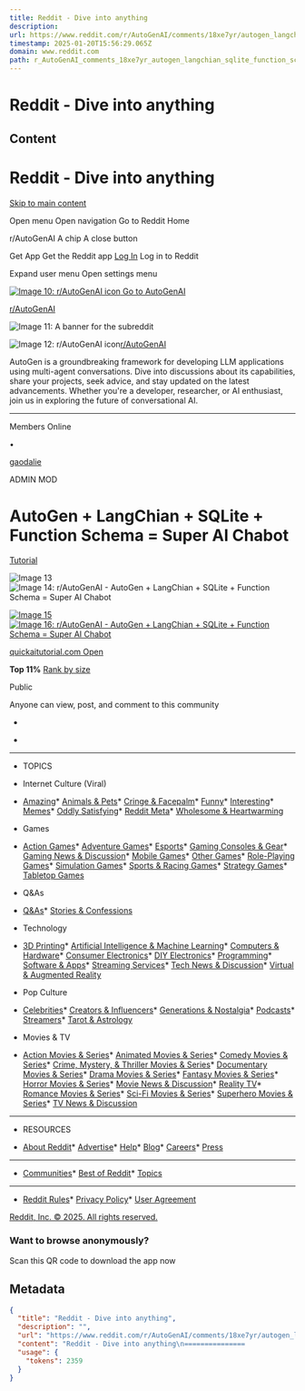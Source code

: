 ```yaml
---
title: Reddit - Dive into anything
description: 
url: https://www.reddit.com/r/AutoGenAI/comments/18xe7yr/autogen_langchian_sqlite_function_schema_super_ai/
timestamp: 2025-01-20T15:56:29.065Z
domain: www.reddit.com
path: r_AutoGenAI_comments_18xe7yr_autogen_langchian_sqlite_function_schema_super_ai
---
```


# Reddit - Dive into anything



## Content

Reddit - Dive into anything
===============              

[Skip to main content](https://www.reddit.com/r/AutoGenAI/comments/18xe7yr/autogen_langchian_sqlite_function_schema_super_ai/#main-content)

Open menu Open navigation [](https://www.reddit.com/) Go to Reddit Home

r/AutoGenAI A chip A close button

Get App Get the Reddit app [Log In](https://www.reddit.com/login/) Log in to Reddit

Expand user menu Open settings menu

[![Image 10: r/AutoGenAI icon](https://styles.redditmedia.com/t5_9gf6pd/styles/communityIcon_acd2qtrvn5tb1.jpg?format=pjpg&s=f1af0a4061221cbb76c4a69d8e0e66f8882f9557) Go to AutoGenAI](https://www.reddit.com/r/AutoGenAI/)

[r/AutoGenAI](https://www.reddit.com/r/AutoGenAI/)

![Image 11: A banner for the subreddit](https://styles.redditmedia.com/t5_9gf6pd/styles/bannerBackgroundImage_psenkiktw5tb1.png)

 ![Image 12: r/AutoGenAI icon](https://styles.redditmedia.com/t5_9gf6pd/styles/communityIcon_acd2qtrvn5tb1.jpg?format=pjpg&s=f1af0a4061221cbb76c4a69d8e0e66f8882f9557)[r/AutoGenAI](https://www.reddit.com/r/AutoGenAI/)

AutoGen is a groundbreaking framework for developing LLM applications using multi-agent conversations. Dive into discussions about its capabilities, share your projects, seek advice, and stay updated on the latest advancements. Whether you're a developer, researcher, or AI enthusiast, join us in exploring the future of conversational AI.

* * *

Members Online

•

[gaodalie](https://www.reddit.com/user/gaodalie/)

ADMIN MOD

AutoGen + LangChian + SQLite + Function Schema = Super AI Chabot
================================================================

[Tutorial](https://www.reddit.com/r/AutoGenAI/?f=flair_name%3A%22Tutorial%22)

 ![Image 13](https://external-preview.redd.it/6NrXC-bqbC72_8IcUgJQ7swG9coT35bn-6jh30fFcIY.jpg?blur=40&format=pjpg&auto=webp&s=cee251aaaf74471d0cc452f15b4bc6c728bae2d4) ![Image 14: r/AutoGenAI - AutoGen + LangChian + SQLite + Function Schema = Super AI Chabot](https://external-preview.redd.it/6NrXC-bqbC72_8IcUgJQ7swG9coT35bn-6jh30fFcIY.jpg?blur=40&format=pjpg&auto=webp&s=cee251aaaf74471d0cc452f15b4bc6c728bae2d4)

[](https://quickaitutorial.com/autogen-langchian-sqlite-function-schema-super-ai-chabot/)

 [![Image 15](https://external-preview.redd.it/autogen-langchian-sqlite-function-schema-super-ai-chabot-v0-6NrXC-bqbC72_8IcUgJQ7swG9coT35bn-6jh30fFcIY.jpg?width=640&crop=smart&auto=webp&s=af3a8c6032b644b363b606e6e9a1db92425da12b)](https://quickaitutorial.com/autogen-langchian-sqlite-function-schema-super-ai-chabot/)[![Image 16: r/AutoGenAI - AutoGen + LangChian + SQLite + Function Schema = Super AI Chabot](https://external-preview.redd.it/autogen-langchian-sqlite-function-schema-super-ai-chabot-v0-6NrXC-bqbC72_8IcUgJQ7swG9coT35bn-6jh30fFcIY.jpg?width=640&crop=smart&auto=webp&s=af3a8c6032b644b363b606e6e9a1db92425da12b)](https://quickaitutorial.com/autogen-langchian-sqlite-function-schema-super-ai-chabot/) 

[quickaitutorial.com Open](https://quickaitutorial.com/autogen-langchian-sqlite-function-schema-super-ai-chabot/)

**Top 11%** [Rank by size](https://www.reddit.com/best/communities/135/#t5_9gf6pd/)

Public

Anyone can view, post, and comment to this community

*   &nbsp;
    
*   &nbsp;
    

* * *

*   TOPICS
    

*   Internet Culture (Viral)
    

*   [Amazing](https://reddit.com/t/amazing/)*   [Animals & Pets](https://reddit.com/t/animals_and_pets/)*   [Cringe & Facepalm](https://reddit.com/t/cringe_and_facepalm/)*   [Funny](https://reddit.com/t/funny/)*   [Interesting](https://reddit.com/t/interesting/)*   [Memes](https://reddit.com/t/memes/)*   [Oddly Satisfying](https://reddit.com/t/oddly_satisfying/)*   [Reddit Meta](https://reddit.com/t/reddit_meta/)*   [Wholesome & Heartwarming](https://reddit.com/t/wholesome_and_heartwarming/)

*   Games
    

*   [Action Games](https://reddit.com/t/action_games/)*   [Adventure Games](https://reddit.com/t/adventure_games/)*   [Esports](https://reddit.com/t/esports/)*   [Gaming Consoles & Gear](https://reddit.com/t/gaming_consoles_and_gear/)*   [Gaming News & Discussion](https://reddit.com/t/gaming_news_and_discussion/)*   [Mobile Games](https://reddit.com/t/mobile_games/)*   [Other Games](https://reddit.com/t/other_games/)*   [Role-Playing Games](https://reddit.com/t/role_playing_games/)*   [Simulation Games](https://reddit.com/t/simulation_games/)*   [Sports & Racing Games](https://reddit.com/t/sports_and_racing_games/)*   [Strategy Games](https://reddit.com/t/strategy_games/)*   [Tabletop Games](https://reddit.com/t/tabletop_games/)

*   Q&As
    

*   [Q&As](https://reddit.com/t/q_and_as/)*   [Stories & Confessions](https://reddit.com/t/stories_and_confessions/)

*   Technology
    

*   [3D Printing](https://reddit.com/t/3d_printing/)*   [Artificial Intelligence & Machine Learning](https://reddit.com/t/artificial_intelligence_and_machine_learning/)*   [Computers & Hardware](https://reddit.com/t/computers_and_hardware/)*   [Consumer Electronics](https://reddit.com/t/consumer_electronics/)*   [DIY Electronics](https://reddit.com/t/diy_electronics/)*   [Programming](https://reddit.com/t/programming/)*   [Software & Apps](https://reddit.com/t/software_and_apps/)*   [Streaming Services](https://reddit.com/t/streaming_services/)*   [Tech News & Discussion](https://reddit.com/t/tech_news_and_discussion/)*   [Virtual & Augmented Reality](https://reddit.com/t/virtual_and_augmented_reality/)

*   Pop Culture
    

*   [Celebrities](https://reddit.com/t/celebrities/)*   [Creators & Influencers](https://reddit.com/t/creators_and_influencers/)*   [Generations & Nostalgia](https://reddit.com/t/generations_and_nostalgia/)*   [Podcasts](https://reddit.com/t/podcasts/)*   [Streamers](https://reddit.com/t/streamers/)*   [Tarot & Astrology](https://reddit.com/t/tarot_and_astrology/)

*   Movies & TV
    

*   [Action Movies & Series](https://reddit.com/t/action_movies_and_series/)*   [Animated Movies & Series](https://reddit.com/t/animated_movies_and_series/)*   [Comedy Movies & Series](https://reddit.com/t/comedy_movies_and_series/)*   [Crime, Mystery, & Thriller Movies & Series](https://reddit.com/t/crime_mystery_and_thriller_movies_and_series/)*   [Documentary Movies & Series](https://reddit.com/t/documentary_movies_and_series/)*   [Drama Movies & Series](https://reddit.com/t/drama_movies_and_series/)*   [Fantasy Movies & Series](https://reddit.com/t/fantasy_movies_and_series/)*   [Horror Movies & Series](https://reddit.com/t/horror_movies_and_series/)*   [Movie News & Discussion](https://reddit.com/t/movie_news_and_discussion/)*   [Reality TV](https://reddit.com/t/reality_tv/)*   [Romance Movies & Series](https://reddit.com/t/romance_movies_and_series/)*   [Sci-Fi Movies & Series](https://reddit.com/t/scifi_movies_and_series/)*   [Superhero Movies & Series](https://reddit.com/t/superhero_movies_and_series/)*   [TV News & Discussion](https://reddit.com/t/tv_news_and_discussion/)

* * *

*   RESOURCES
    

*   [About Reddit](https://www.redditinc.com/)*   [Advertise](https://accounts.reddit.com/adsregister?utm_source=web3x_consumer&utm_name=left_nav_cta)*   [Help](https://support.reddithelp.com/hc?utm_source=reddit&utm_medium=footer&utm_campaign=evergreen)*   [Blog](https://redditblog.com/)*   [Careers](https://www.redditinc.com/careers)*   [Press](https://www.redditinc.com/press)

* * *

*   [Communities](https://www.reddit.com/best/communities/1/)*   [Best of Reddit](https://www.reddit.com/posts/2025/global/)*   [Topics](https://www.reddit.com/topics/a-1/)

* * *

*   [Reddit Rules](https://www.redditinc.com/policies/content-policy)*   [Privacy Policy](https://www.reddit.com/policies/privacy-policy)*   [User Agreement](https://www.redditinc.com/policies/user-agreement)

[Reddit, Inc. © 2025. All rights reserved.](https://redditinc.com/)

### Want to browse anonymously?

Scan this QR code to download the app now

## Metadata

```json
{
  "title": "Reddit - Dive into anything",
  "description": "",
  "url": "https://www.reddit.com/r/AutoGenAI/comments/18xe7yr/autogen_langchian_sqlite_function_schema_super_ai/",
  "content": "Reddit - Dive into anything\n===============              \n\n[Skip to main content](https://www.reddit.com/r/AutoGenAI/comments/18xe7yr/autogen_langchian_sqlite_function_schema_super_ai/#main-content)\n\nOpen menu Open navigation [](https://www.reddit.com/) Go to Reddit Home\n\nr/AutoGenAI A chip A close button\n\nGet App Get the Reddit app [Log In](https://www.reddit.com/login/) Log in to Reddit\n\nExpand user menu Open settings menu\n\n[![Image 10: r/AutoGenAI icon](https://styles.redditmedia.com/t5_9gf6pd/styles/communityIcon_acd2qtrvn5tb1.jpg?format=pjpg&s=f1af0a4061221cbb76c4a69d8e0e66f8882f9557) Go to AutoGenAI](https://www.reddit.com/r/AutoGenAI/)\n\n[r/AutoGenAI](https://www.reddit.com/r/AutoGenAI/)\n\n![Image 11: A banner for the subreddit](https://styles.redditmedia.com/t5_9gf6pd/styles/bannerBackgroundImage_psenkiktw5tb1.png)\n\n ![Image 12: r/AutoGenAI icon](https://styles.redditmedia.com/t5_9gf6pd/styles/communityIcon_acd2qtrvn5tb1.jpg?format=pjpg&s=f1af0a4061221cbb76c4a69d8e0e66f8882f9557)[r/AutoGenAI](https://www.reddit.com/r/AutoGenAI/)\n\nAutoGen is a groundbreaking framework for developing LLM applications using multi-agent conversations. Dive into discussions about its capabilities, share your projects, seek advice, and stay updated on the latest advancements. Whether you're a developer, researcher, or AI enthusiast, join us in exploring the future of conversational AI.\n\n* * *\n\nMembers Online\n\n•\n\n[gaodalie](https://www.reddit.com/user/gaodalie/)\n\nADMIN MOD\n\nAutoGen + LangChian + SQLite + Function Schema = Super AI Chabot\n================================================================\n\n[Tutorial](https://www.reddit.com/r/AutoGenAI/?f=flair_name%3A%22Tutorial%22)\n\n ![Image 13](https://external-preview.redd.it/6NrXC-bqbC72_8IcUgJQ7swG9coT35bn-6jh30fFcIY.jpg?blur=40&format=pjpg&auto=webp&s=cee251aaaf74471d0cc452f15b4bc6c728bae2d4) ![Image 14: r/AutoGenAI - AutoGen + LangChian + SQLite + Function Schema = Super AI Chabot](https://external-preview.redd.it/6NrXC-bqbC72_8IcUgJQ7swG9coT35bn-6jh30fFcIY.jpg?blur=40&format=pjpg&auto=webp&s=cee251aaaf74471d0cc452f15b4bc6c728bae2d4)\n\n[](https://quickaitutorial.com/autogen-langchian-sqlite-function-schema-super-ai-chabot/)\n\n [![Image 15](https://external-preview.redd.it/autogen-langchian-sqlite-function-schema-super-ai-chabot-v0-6NrXC-bqbC72_8IcUgJQ7swG9coT35bn-6jh30fFcIY.jpg?width=640&crop=smart&auto=webp&s=af3a8c6032b644b363b606e6e9a1db92425da12b)](https://quickaitutorial.com/autogen-langchian-sqlite-function-schema-super-ai-chabot/)[![Image 16: r/AutoGenAI - AutoGen + LangChian + SQLite + Function Schema = Super AI Chabot](https://external-preview.redd.it/autogen-langchian-sqlite-function-schema-super-ai-chabot-v0-6NrXC-bqbC72_8IcUgJQ7swG9coT35bn-6jh30fFcIY.jpg?width=640&crop=smart&auto=webp&s=af3a8c6032b644b363b606e6e9a1db92425da12b)](https://quickaitutorial.com/autogen-langchian-sqlite-function-schema-super-ai-chabot/) \n\n[quickaitutorial.com Open](https://quickaitutorial.com/autogen-langchian-sqlite-function-schema-super-ai-chabot/)\n\n**Top 11%** [Rank by size](https://www.reddit.com/best/communities/135/#t5_9gf6pd/)\n\nPublic\n\nAnyone can view, post, and comment to this community\n\n*   &nbsp;\n    \n*   &nbsp;\n    \n\n* * *\n\n*   TOPICS\n    \n\n*   Internet Culture (Viral)\n    \n\n*   [Amazing](https://reddit.com/t/amazing/)*   [Animals & Pets](https://reddit.com/t/animals_and_pets/)*   [Cringe & Facepalm](https://reddit.com/t/cringe_and_facepalm/)*   [Funny](https://reddit.com/t/funny/)*   [Interesting](https://reddit.com/t/interesting/)*   [Memes](https://reddit.com/t/memes/)*   [Oddly Satisfying](https://reddit.com/t/oddly_satisfying/)*   [Reddit Meta](https://reddit.com/t/reddit_meta/)*   [Wholesome & Heartwarming](https://reddit.com/t/wholesome_and_heartwarming/)\n\n*   Games\n    \n\n*   [Action Games](https://reddit.com/t/action_games/)*   [Adventure Games](https://reddit.com/t/adventure_games/)*   [Esports](https://reddit.com/t/esports/)*   [Gaming Consoles & Gear](https://reddit.com/t/gaming_consoles_and_gear/)*   [Gaming News & Discussion](https://reddit.com/t/gaming_news_and_discussion/)*   [Mobile Games](https://reddit.com/t/mobile_games/)*   [Other Games](https://reddit.com/t/other_games/)*   [Role-Playing Games](https://reddit.com/t/role_playing_games/)*   [Simulation Games](https://reddit.com/t/simulation_games/)*   [Sports & Racing Games](https://reddit.com/t/sports_and_racing_games/)*   [Strategy Games](https://reddit.com/t/strategy_games/)*   [Tabletop Games](https://reddit.com/t/tabletop_games/)\n\n*   Q&As\n    \n\n*   [Q&As](https://reddit.com/t/q_and_as/)*   [Stories & Confessions](https://reddit.com/t/stories_and_confessions/)\n\n*   Technology\n    \n\n*   [3D Printing](https://reddit.com/t/3d_printing/)*   [Artificial Intelligence & Machine Learning](https://reddit.com/t/artificial_intelligence_and_machine_learning/)*   [Computers & Hardware](https://reddit.com/t/computers_and_hardware/)*   [Consumer Electronics](https://reddit.com/t/consumer_electronics/)*   [DIY Electronics](https://reddit.com/t/diy_electronics/)*   [Programming](https://reddit.com/t/programming/)*   [Software & Apps](https://reddit.com/t/software_and_apps/)*   [Streaming Services](https://reddit.com/t/streaming_services/)*   [Tech News & Discussion](https://reddit.com/t/tech_news_and_discussion/)*   [Virtual & Augmented Reality](https://reddit.com/t/virtual_and_augmented_reality/)\n\n*   Pop Culture\n    \n\n*   [Celebrities](https://reddit.com/t/celebrities/)*   [Creators & Influencers](https://reddit.com/t/creators_and_influencers/)*   [Generations & Nostalgia](https://reddit.com/t/generations_and_nostalgia/)*   [Podcasts](https://reddit.com/t/podcasts/)*   [Streamers](https://reddit.com/t/streamers/)*   [Tarot & Astrology](https://reddit.com/t/tarot_and_astrology/)\n\n*   Movies & TV\n    \n\n*   [Action Movies & Series](https://reddit.com/t/action_movies_and_series/)*   [Animated Movies & Series](https://reddit.com/t/animated_movies_and_series/)*   [Comedy Movies & Series](https://reddit.com/t/comedy_movies_and_series/)*   [Crime, Mystery, & Thriller Movies & Series](https://reddit.com/t/crime_mystery_and_thriller_movies_and_series/)*   [Documentary Movies & Series](https://reddit.com/t/documentary_movies_and_series/)*   [Drama Movies & Series](https://reddit.com/t/drama_movies_and_series/)*   [Fantasy Movies & Series](https://reddit.com/t/fantasy_movies_and_series/)*   [Horror Movies & Series](https://reddit.com/t/horror_movies_and_series/)*   [Movie News & Discussion](https://reddit.com/t/movie_news_and_discussion/)*   [Reality TV](https://reddit.com/t/reality_tv/)*   [Romance Movies & Series](https://reddit.com/t/romance_movies_and_series/)*   [Sci-Fi Movies & Series](https://reddit.com/t/scifi_movies_and_series/)*   [Superhero Movies & Series](https://reddit.com/t/superhero_movies_and_series/)*   [TV News & Discussion](https://reddit.com/t/tv_news_and_discussion/)\n\n* * *\n\n*   RESOURCES\n    \n\n*   [About Reddit](https://www.redditinc.com/)*   [Advertise](https://accounts.reddit.com/adsregister?utm_source=web3x_consumer&utm_name=left_nav_cta)*   [Help](https://support.reddithelp.com/hc?utm_source=reddit&utm_medium=footer&utm_campaign=evergreen)*   [Blog](https://redditblog.com/)*   [Careers](https://www.redditinc.com/careers)*   [Press](https://www.redditinc.com/press)\n\n* * *\n\n*   [Communities](https://www.reddit.com/best/communities/1/)*   [Best of Reddit](https://www.reddit.com/posts/2025/global/)*   [Topics](https://www.reddit.com/topics/a-1/)\n\n* * *\n\n*   [Reddit Rules](https://www.redditinc.com/policies/content-policy)*   [Privacy Policy](https://www.reddit.com/policies/privacy-policy)*   [User Agreement](https://www.redditinc.com/policies/user-agreement)\n\n[Reddit, Inc. © 2025. All rights reserved.](https://redditinc.com/)\n\n### Want to browse anonymously?\n\nScan this QR code to download the app now",
  "usage": {
    "tokens": 2359
  }
}
```
